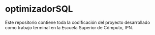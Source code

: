 # optimizadorSQL
Este repositorio contiene toda la codificación del proyecto desarrollado como trabajo terminal en la Escuela Superior de Cómputo, IPN.
